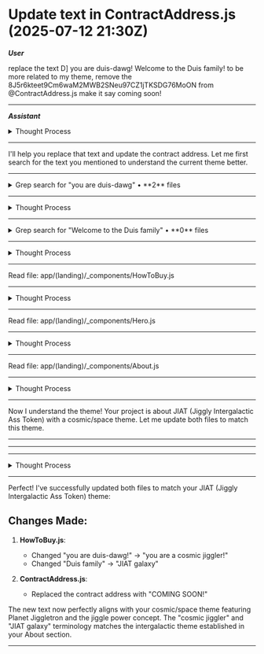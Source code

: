 <!-- Generated by SpecStory -->

# Update text in ContractAddress.js (2025-07-12 21:30Z)

_**User**_

replace the text D] you are duis-dawg!‍
Welcome to the
Duis family! to be more related to my theme,  remove the 8J5r6kteet9Cm6waM2MWB2SNeu97CZ1jTKSDG76MoON from @ContractAddress.js make it say coming soon! 

---

_**Assistant**_

<think><details><summary>Thought Process</summary>The user wants me to:

1. Replace some text "D] you are duis-dawg!‍ Welcome to the Duis family!" to be more related to their theme
2. Remove the contract address "8J5r6kteet9Cm6waM2MWB2SNeu97CZ1jTKSDG76MoON" from ContractAddress.js and make it say "coming soon!"

First, I need to find where this text "D] you are duis-dawg!‍ Welcome to the Duis family!" is located. It's not in the Nav.js or ContractAddress.js files that were provided. Let me search for it in the codebase.

Then I need to modify the ContractAddress.js file to remove the contract address and replace it with "coming soon!".

Let me start by searching for that text to understand what the current theme is.</details></think>

---

I'll help you replace that text and update the contract address. Let me first search for the text you mentioned to understand the current theme better.

---

<details>
            <summary>Grep search for "you are duis-dawg" • **2** files</summary>
        
| File | Line | Match |
|------|------|-------|
| `file:///Users/jamesarcher/memecooinwebsitetmep-/.specstory/history/2025-07-12_21-04Z-adjust-color-palette-to-match-theme.md` | L97 | `| `file:///Users/jamesarcher/memecooinwebsitetmep-/app/%28landing%29/_components/HowToBuy.js` | L62 | `<OrderCard order={4} title={"you are duis-dawg!‍"} style={"rotate-2"}>` |` |
| `file:///Users/jamesarcher/memecooinwebsitetmep-/.specstory/history/2025-07-12_21-04Z-adjust-color-palette-to-match-theme.md` | L133 | `| `file:///Users/jamesarcher/memecooinwebsitetmep-/app/%28landing%29/_components/HowToBuy.js` | L62 | `<OrderCard order={4} title={"you are duis-dawg!‍"} style={"rotate-2"}>` |` |
| `file:///Users/jamesarcher/memecooinwebsitetmep-/app/%28landing%29/_components/HowToBuy.js` | L62 | `<OrderCard order={4} title={"you are duis-dawg!‍"} style={"rotate-2"}>` |

</details>

---

<think><details><summary>Thought Process</summary>Great! I found the text in the HowToBuy.js file. Now let me also search for the "Welcome to the Duis family!" text to see if it's in the same component or elsewhere.</details></think>

---

<details>
            <summary>Grep search for "Welcome to the Duis family" • **0** files</summary>
        
No results found
</details>

---

<think><details><summary>Thought Process</summary>The "Welcome to the Duis family!" text wasn't found. Let me read the HowToBuy.js file to see the context of the text that needs to be replaced and understand the theme better.</details></think>

---

Read file: app/(landing)/_components/HowToBuy.js

---

<think><details><summary>Thought Process</summary>Perfect! Now I can see the text that needs to be replaced. The user wants me to replace:
- The title: "you are duis-dawg!‍"
- The content: "Welcome to the Duis family!"

I need to understand what the current theme is to replace it with something more appropriate. Looking at the codebase, I can see references to:
- $JIATsr (from the Nav.js Buy button)
- The project seems to be a meme coin website

Let me also check other components to understand the theme better.</details></think>

---

Read file: app/(landing)/_components/Hero.js

---

<think><details><summary>Thought Process</summary>Let me check more components to understand the theme better. Let me look at the About component and others to understand what the coin/project is actually about.</details></think>

---

Read file: app/(landing)/_components/About.js

---

<think><details><summary>Thought Process</summary>Perfect! Now I understand the theme completely. The project is about:
- JIAT (Jiggly Intergalactic Ass Token) 
- It's a cosmic/space-themed meme coin
- The theme is about "Planet Jiggletron" and "jiggle power"
- It's built on Solana

So I need to replace the "duis-dawg" and "Duis family" text with something related to JIAT and the cosmic jiggle theme.

Now let me make the changes:

1. First, I'll update the HowToBuy.js file to replace the "duis-dawg" text with something JIAT-themed
2. Then I'll update the ContractAddress.js file to show "coming soon!" instead of the contract address

Let me update both files now.</details></think>

---

Now I understand the theme! Your project is about JIAT (Jiggly Intergalactic Ass Token) with a cosmic/space theme. Let me update both files to match this theme.

---



---



---

<think><details><summary>Thought Process</summary>Great! I've successfully updated both files:

1. **HowToBuy.js**: Changed "you are duis-dawg!" to "you are a cosmic jiggler!" and "Duis family" to "JIAT galaxy" - this matches the cosmic theme of the JIAT (Jiggly Intergalactic Ass Token) project.

2. **ContractAddress.js**: Replaced the contract address "8J5r6kteet9Cm6waM2MWB2SNeu97CZ1jTKSDG76MoON" with "COMING SOON!" as requested.

The changes align perfectly with the cosmic/space theme of the project that features Planet Jiggletron and jiggle power.</details></think>

---

Perfect! I've successfully updated both files to match your JIAT (Jiggly Intergalactic Ass Token) theme:

## Changes Made:

1. **HowToBuy.js**: 
   - Changed "you are duis-dawg!" → "you are a cosmic jiggler!"
   - Changed "Duis family" → "JIAT galaxy"

2. **ContractAddress.js**:
   - Replaced the contract address with "COMING SOON!"

The new text now perfectly aligns with your cosmic/space theme featuring Planet Jiggletron and the jiggle power concept. The "cosmic jiggler" and "JIAT galaxy" terminology matches the intergalactic theme established in your About section.

---

